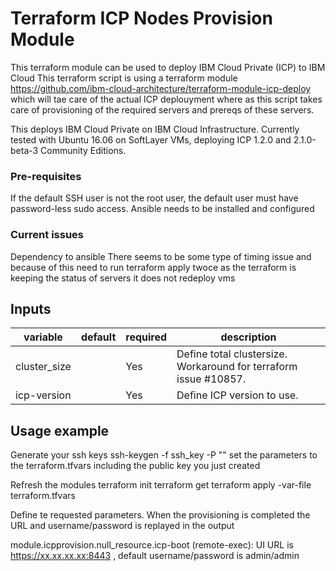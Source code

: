 # Terraform ICP Nodes Provision Module
This terraform module can be used to deploy IBM Cloud Private (ICP) to IBM Cloud
This terraform script is using a terraform module https://github.com/ibm-cloud-architecture/terraform-module-icp-deploy
which will tae care of the actual ICP deplouyment where as this script takes care of provisioning of the required servers
and prereqs of these servers.

This deploys IBM Cloud Private on IBM Cloud Infrastructure.
Currently tested with Ubuntu 16.06 on SoftLayer VMs, deploying ICP 1.2.0 and 2.1.0-beta-3 Community Editions.

### Pre-requisites
If the default SSH user is not the root user, the default user must have password-less sudo access.
Ansible needs to be installed and configured

### Current issues
Dependency to ansible
There seems to be some type of timing issue and because of this need to run terraform apply twoce
as the terraform is keeping the status of servers it does not redeploy vms

## Inputs

| variable  |  default  | required |  description    |
|-----------|-----------|---------|--------|
|  cluster_size   |      |  Yes  |   Define total clustersize. Workaround for terraform issue #10857.                | 
|  icp-version   |      |  Yes  |   Define ICP version to use.                | 



## Usage example

Generate your ssh keys
ssh-keygen -f ssh_key -P ""
set the parameters to the terraform.tfvars including the public key you just created

Refresh the modules
terraform init
terraform get
terraform apply -var-file terraform.tfvars

Define te requested parameters. When the provisioning is completed the 
URL and username/password is replayed in the output

module.icpprovision.null_resource.icp-boot (remote-exec): UI URL is https://xx.xx.xx.xx:8443 , default username/password is admin/admin



